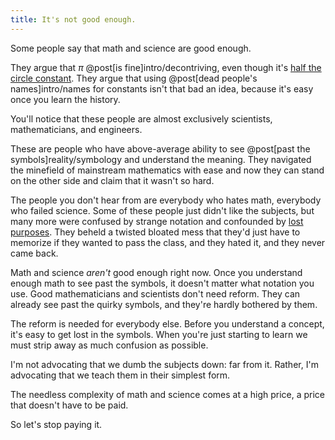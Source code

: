 ```yaml
---
title: It's not good enough.
---
```

Some people say that math and science are good enough.

They argue that $\pi$ @post[is fine]intro/decontriving, even though it's [half the circle constant](http://tauday.com/tau-manifesto). They argue that using @post[dead people's names]intro/names for constants isn't that bad an idea, because it's easy once you learn the history.

You'll notice that these people are almost exclusively scientists, mathematicians, and engineers.

These are people who have above-average ability to see @post[past the symbols]reality/symbology and understand the meaning. They navigated the minefield of mainstream mathematics with ease and now they can stand on the other side and claim that it wasn't so hard.

The people you don't hear from are everybody who hates math, everybody who failed science. Some of these people just didn't like the subjects, but many more were confused by strange notation and confounded by [lost purposes](http://lesswrong.com/lw/le/lost_purposes/). They beheld a twisted bloated mess that they'd just have to memorize if they wanted to pass the class, and they hated it, and they never came back.

Math and science *aren't* good enough right now. Once you understand enough math to see past the symbols, it doesn't matter what notation you use. Good mathematicians and scientists don't need reform. They can already see past the quirky symbols, and they're hardly bothered by them.

The reform is needed for everybody else. Before you understand a concept, it's easy to get lost in the symbols. When you're just starting to learn we must strip away as much confusion as possible.

I'm not advocating that we dumb the subjects down: far from it. Rather, I'm advocating that we teach them in their simplest form.

The needless complexity of math and science comes at a high price, a price that doesn't have to be paid.

So let's stop paying it.
